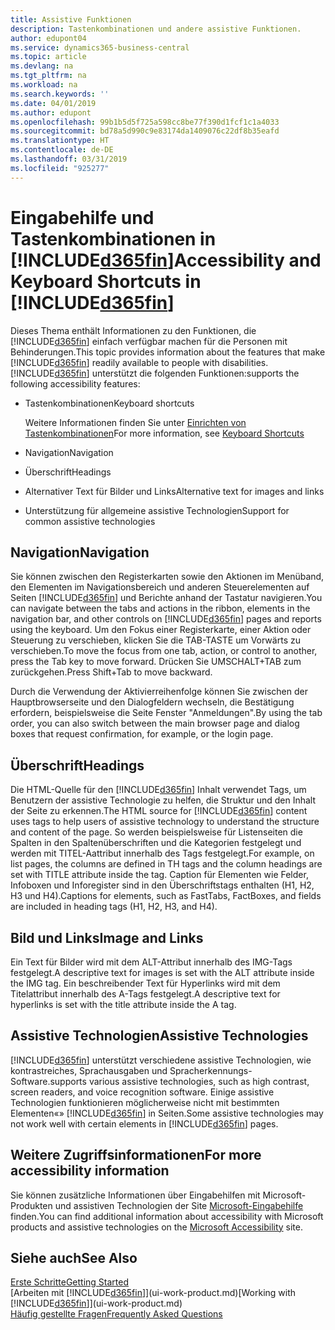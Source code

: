 ```yaml
---
title: Assistive Funktionen
description: Tastenkombinationen und andere assistive Funktionen.
author: edupont04
ms.service: dynamics365-business-central
ms.topic: article
ms.devlang: na
ms.tgt_pltfrm: na
ms.workload: na
ms.search.keywords: ''
ms.date: 04/01/2019
ms.author: edupont
ms.openlocfilehash: 99b1b5d5f725a598cc8be77f390d1fcf1c1a4033
ms.sourcegitcommit: bd78a5d990c9e83174da1409076c22df8b35eafd
ms.translationtype: HT
ms.contentlocale: de-DE
ms.lasthandoff: 03/31/2019
ms.locfileid: "925277"
---
```

# <a name="accessibility-and-keyboard-shortcuts-in-included365finincludesd365finmdmd"></a><span data-ttu-id="0fa53-103">Eingabehilfe und Tastenkombinationen in [!INCLUDE[d365fin](includes/d365fin_md.md)]</span><span class="sxs-lookup"><span data-stu-id="0fa53-103">Accessibility and Keyboard Shortcuts in [!INCLUDE[d365fin](includes/d365fin_md.md)]</span></span>
<span data-ttu-id="0fa53-104">Dieses Thema enthält Informationen zu den Funktionen, die [!INCLUDE[d365fin](includes/d365fin_md.md)] einfach verfügbar machen für die Personen mit Behinderungen.</span><span class="sxs-lookup"><span data-stu-id="0fa53-104">This topic provides information about the features that make [!INCLUDE[d365fin](includes/d365fin_md.md)] readily available to people with disabilities.</span></span> [!INCLUDE[d365fin](includes/d365fin_md.md)] <span data-ttu-id="0fa53-105">unterstützt die folgenden Funktionen:</span><span class="sxs-lookup"><span data-stu-id="0fa53-105">supports the following accessibility features:</span></span>  

-   <span data-ttu-id="0fa53-106">Tastenkombinationen</span><span class="sxs-lookup"><span data-stu-id="0fa53-106">Keyboard shortcuts</span></span>

    <span data-ttu-id="0fa53-107">Weitere Informationen finden Sie unter [Einrichten von Tastenkombinationen](keyboard-shortcuts.md)</span><span class="sxs-lookup"><span data-stu-id="0fa53-107">For more information, see [Keyboard Shortcuts](keyboard-shortcuts.md)</span></span>

-   <span data-ttu-id="0fa53-108">Navigation</span><span class="sxs-lookup"><span data-stu-id="0fa53-108">Navigation</span></span>  

-   <span data-ttu-id="0fa53-109">Überschrift</span><span class="sxs-lookup"><span data-stu-id="0fa53-109">Headings</span></span>  

-   <span data-ttu-id="0fa53-110">Alternativer Text für Bilder und Links</span><span class="sxs-lookup"><span data-stu-id="0fa53-110">Alternative text for images and links</span></span>  

-   <span data-ttu-id="0fa53-111">Unterstützung für allgemeine assistive Technologien</span><span class="sxs-lookup"><span data-stu-id="0fa53-111">Support for common assistive technologies</span></span>  

<!-- moved to separate article
##  <a name="Keyboard"></a> Keyboard Shortcuts in the browser
 [!INCLUDE[d365fin](includes/d365fin_md.md)] supports the keyboard shortcuts that are supported by most web browsers. The keyboard shortcuts described here refer to the U.S. keyboard layout. The layout of the keys on other keyboards may not correspond exactly to the keys on a U.S. keyboard.  

|To do this|Press|  
|----------------|-----------|  
|To move focus to the next or previous control or element on a page, such as buttons, fields, or items in a list.|Tab, Shift+Tab|  
|To enable or access the element or control that is in focus.|Enter|  
|To scroll items up and down in a list.|Up Arrow, Down Arrow|  
|To scroll columns of an item left and right in a list.|Left Arrow, Right Arrow|  
|To open a drop-down list or look up a value for a field.|Alt+Down Arrow|  
|To move focus to the next element outside the list.|Ctrl + Enter|  
|To see the transactions that resulted in a calculated value in a field.|Alt+Right Arrow|  

-->

##  <a name="Navigation"></a> <span data-ttu-id="0fa53-112">Navigation</span><span class="sxs-lookup"><span data-stu-id="0fa53-112">Navigation</span></span>  
 <span data-ttu-id="0fa53-113">Sie können zwischen den Registerkarten sowie den Aktionen im Menüband, den Elementen im Navigationsbereich und anderen Steuerelementen auf Seiten [!INCLUDE[d365fin](includes/d365fin_md.md)] und Berichte anhand der Tastatur navigieren.</span><span class="sxs-lookup"><span data-stu-id="0fa53-113">You can navigate between the tabs and actions in the ribbon, elements in the navigation bar, and other controls on [!INCLUDE[d365fin](includes/d365fin_md.md)] pages and reports using the keyboard.</span></span> <span data-ttu-id="0fa53-114">Um den Fokus einer Registerkarte, einer Aktion oder Steuerung zu verschieben, klicken Sie die TAB-TASTE um Vorwärts zu verschieben.</span><span class="sxs-lookup"><span data-stu-id="0fa53-114">To move the focus from one tab, action, or control to another, press the Tab key to move forward.</span></span> <span data-ttu-id="0fa53-115">Drücken Sie UMSCHALT+TAB zum zurückgehen.</span><span class="sxs-lookup"><span data-stu-id="0fa53-115">Press Shift+Tab to move backward.</span></span>  

 <span data-ttu-id="0fa53-116">Durch die Verwendung der Aktivierreihenfolge können Sie zwischen der Hauptbrowserseite und den Dialogfeldern wechseln, die Bestätigung erfordern, beispielsweise die Seite Fenster "Anmeldungen".</span><span class="sxs-lookup"><span data-stu-id="0fa53-116">By using the tab order, you can also switch between the main browser page and dialog boxes that request confirmation, for example, or the login page.</span></span>  

##  <a name="Headings"></a> <span data-ttu-id="0fa53-117">Überschrift</span><span class="sxs-lookup"><span data-stu-id="0fa53-117">Headings</span></span>  
 <span data-ttu-id="0fa53-118">Die HTML-Quelle für den [!INCLUDE[d365fin](includes/d365fin_md.md)] Inhalt verwendet Tags, um Benutzern der assistive Technologie zu helfen, die Struktur und den Inhalt der Seite zu erkennen.</span><span class="sxs-lookup"><span data-stu-id="0fa53-118">The HTML source for [!INCLUDE[d365fin](includes/d365fin_md.md)] content uses tags to help users of assistive technology to understand the structure and content of the page.</span></span> <span data-ttu-id="0fa53-119">So werden beispielsweise für Listenseiten die Spalten in den Spaltenüberschriften und die Kategorien festgelegt und werden mit TITEL-Aattribut innerhalb des Tags festgelegt.</span><span class="sxs-lookup"><span data-stu-id="0fa53-119">For example, on list pages, the columns are defined in TH tags and the column headings are set with TITLE attribute inside the tag.</span></span> <span data-ttu-id="0fa53-120">Caption für Elementen wie Felder, Infoboxen und Inforegister sind in den Überschriftstags enthalten (H1, H2, H3 und H4).</span><span class="sxs-lookup"><span data-stu-id="0fa53-120">Captions for elements, such as FastTabs, FactBoxes, and fields are included in heading tags (H1, H2, H3, and H4).</span></span>  

##  <a name="Images"></a> <span data-ttu-id="0fa53-121">Bild und Links</span><span class="sxs-lookup"><span data-stu-id="0fa53-121">Image and Links</span></span>  
 <span data-ttu-id="0fa53-122">Ein Text für Bilder wird mit dem ALT-Attribut innerhalb des IMG-Tags festgelegt.</span><span class="sxs-lookup"><span data-stu-id="0fa53-122">A descriptive text for images is set with the ALT attribute inside the IMG tag.</span></span> <span data-ttu-id="0fa53-123">Ein beschreibender Text für Hyperlinks wird mit dem Titelattribut innerhalb des A-Tags festgelegt.</span><span class="sxs-lookup"><span data-stu-id="0fa53-123">A descriptive text for hyperlinks is set with the title attribute inside the A tag.</span></span>  

##  <a name="AssistiveTech"></a> <span data-ttu-id="0fa53-124">Assistive Technologien</span><span class="sxs-lookup"><span data-stu-id="0fa53-124">Assistive Technologies</span></span>  
[!INCLUDE[d365fin](includes/d365fin_md.md)] <span data-ttu-id="0fa53-125">unterstützt verschiedene assistive Technologien, wie kontrastreiches, Sprachausgaben und Spracherkennungs-Software.</span><span class="sxs-lookup"><span data-stu-id="0fa53-125">supports various assistive technologies, such as high contrast, screen readers, and voice recognition software.</span></span> <span data-ttu-id="0fa53-126">Einige assistive Technologien funktionieren möglicherweise nicht mit bestimmten Elementen«» [!INCLUDE[d365fin](includes/d365fin_md.md)] in Seiten.</span><span class="sxs-lookup"><span data-stu-id="0fa53-126">Some assistive technologies may not work well with certain elements in [!INCLUDE[d365fin](includes/d365fin_md.md)] pages.</span></span>  

## <a name="for-more-accessibility-information"></a><span data-ttu-id="0fa53-127">Weitere Zugriffsinformationen</span><span class="sxs-lookup"><span data-stu-id="0fa53-127">For more accessibility information</span></span>  
<span data-ttu-id="0fa53-128">Sie können zusätzliche Informationen über Eingabehilfen mit Microsoft-Produkten und assistiven Technologien der Site [Microsoft-Eingabehilfe](https://go.microsoft.com/fwlink/?LinkId=262160) finden.</span><span class="sxs-lookup"><span data-stu-id="0fa53-128">You can find additional information about accessibility with Microsoft products and assistive technologies on the [Microsoft Accessibility](https://go.microsoft.com/fwlink/?LinkId=262160) site.</span></span>

## <a name="see-also"></a><span data-ttu-id="0fa53-129">Siehe auch</span><span class="sxs-lookup"><span data-stu-id="0fa53-129">See Also</span></span>
[<span data-ttu-id="0fa53-130">Erste Schritte</span><span class="sxs-lookup"><span data-stu-id="0fa53-130">Getting Started</span></span>](product-get-started.md)  
<span data-ttu-id="0fa53-131">[Arbeiten mit [!INCLUDE[d365fin](includes/d365fin_md.md)]](ui-work-product.md)</span><span class="sxs-lookup"><span data-stu-id="0fa53-131">[Working with [!INCLUDE[d365fin](includes/d365fin_md.md)]](ui-work-product.md)</span></span>  
[<span data-ttu-id="0fa53-132">Häufig gestellte Fragen</span><span class="sxs-lookup"><span data-stu-id="0fa53-132">Frequently Asked Questions</span></span>](across-faq.md)  
